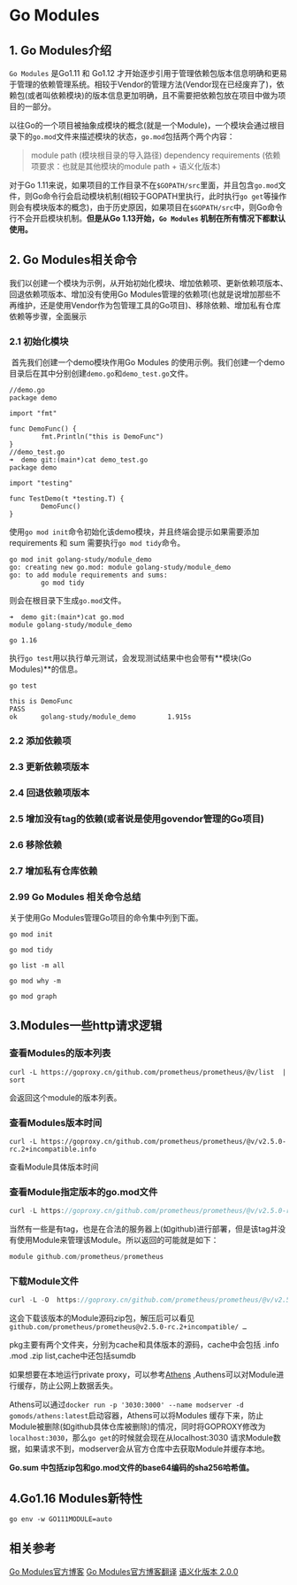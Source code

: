 # Go Modules

## 1. Go Modules介绍
`Go Modules` 是Go1.11 和 Go1.12 才开始逐步引用于管理依赖包版本信息明确和更易于管理的依赖管理系统。相较于Vendor的管理方法(Vendor现在已经废弃了)，依赖包(或者叫依赖模块)的版本信息更加明确，且不需要把依赖包放在项目中做为项目的一部分。

以往Go的一个项目被抽象成模块的概念(就是一个Module)，一个模块会通过根目录下的`go.mod`文件来描述模块的状态，`go.mod`包括两个两个内容：
> module path (模块根目录的导入路径)
> dependency requirements (依赖项要求：也就是其他模块的module path + 语义化版本)

对于Go 1.11来说，如果项目的工作目录不在`$GOPATH/src`里面，并且包含`go.mod`文件，则Go命令行会启动模块机制(相较于GOPATH里执行，此时执行`go get`等操作则会有模块版本的概念)，由于历史原因，如果项目在`$GOPATH/src`中，则Go命令行不会开启模块机制。**但是从Go 1.13开始，`Go Modules` 机制在所有情况下都默认使用。**

## 2. Go Modules相关命令

我们以创建一个模块为示例，从开始初始化模块、增加依赖项、更新依赖项版本、回退依赖项版本、增加没有使用Go Modules管理的依赖项(也就是说增加那些不再维护，还是使用Vendor作为包管理工具的Go项目)、移除依赖、增加私有仓库依赖等步骤，全面展示

### 2.1 初始化模块

​	首先我们创建一个demo模块作用Go Modules 的使用示例。我们创建一个demo目录后在其中分别创建`demo.go`和`demo_test.go`文件。

```
//demo.go
package demo

import "fmt"

func DemoFunc() {
        fmt.Println("this is DemoFunc")
}
//demo_test.go
➜  demo git:(main*)cat demo_test.go 
package demo

import "testing"

func TestDemo(t *testing.T) {
        DemoFunc()
}
```

使用`go mod init`命令初始化该demo模块，并且终端会提示如果需要添加requirements 和 sum 需要执行`go mod tidy`命令。

```
go mod init golang-study/module_demo
go: creating new go.mod: module golang-study/module_demo
go: to add module requirements and sums:
        go mod tidy
```

则会在根目录下生成`go.mod`文件。

```
➜  demo git:(main*)cat go.mod      
module golang-study/module_demo

go 1.16
```

执行`go test`用以执行单元测试，会发现测试结果中也会带有**模块(Go Modules)**的信息。

```
go test    

this is DemoFunc
PASS
ok      golang-study/module_demo        1.915s
```



### 2.2 添加依赖项



### 2.3 更新依赖项版本



### 2.4 回退依赖项版本



### 2.5 增加没有tag的依赖(或者说是使用govendor管理的Go项目)



### 2.6 移除依赖



### 2.7 增加私有仓库依赖





### 2.99 Go Modules 相关命令总结

关于使用Go Modules管理Go项目的命令集中列到下面。

```shell
go mod init

go mod tidy

go list -m all

go mod why -m

go mod graph
```

### 

## 3.Modules一些http请求逻辑

### 查看Modules的版本列表

```
curl -L https://goproxy.cn/github.com/prometheus/prometheus/@v/list  | sort
```
会返回这个module的版本列表。


### 查看Modules版本时间
```
curl -L https://goproxy.cn/github.com/prometheus/prometheus/@v/v2.5.0-rc.2+incompatible.info
```
查看Module具体版本时间

### 查看Module指定版本的go.mod文件
```go
curl -L https://goproxy.cn/github.com/prometheus/prometheus/@v/v2.5.0-rc.2+incompatible.mod
```
当然有一些是有tag，也是在合法的服务器上(如github)进行部署，但是该tag并没有使用Module来管理该Module。所以返回的可能就是如下： 
```go
module github.com/prometheus/prometheus
```

### 下载Module文件
```go
curl -L -O  https://goproxy.cn/github.com/prometheus/prometheus/@v/v2.5.0-rc.2+incompatible.zip
```
这会下载该版本的Module源码zip包，解压后可以看见 `github.com/prometheus/prometheus@v2.5.0-rc.2+incompatible/ …`


pkg主要有两个文件夹，分别为cache和具体版本的源码，cache中会包括 .info .mod .zip list,cache中还包括sumdb

如果想要在本地运行private proxy，可以参考[Athens](https://docs.gomods.io/zh/intro/) ,Authens可以对Module进行缓存，防止公网上数据丢失。

Athens可以通过`docker run -p '3030:3000' --name modserver -d  gomods/athens:latest`启动容器，Athens可以将Modules
缓存下来，防止Module被删除(如github具体仓库被删除)的情况，同时将GOPROXY修改为`localhost:3030`，那么`go get`的时候就会现在从localhost:3030
请求Module数据，如果请求不到，modserver会从官方仓库中去获取Module并缓存本地。


**Go.sum 中包括zip包和go.mod文件的base64编码的sha256哈希值。**




## 4.Go1.16 Modules新特性

```
go env -w GO111MODULE=auto
```


## 相关参考

[Go Modules官方博客](https://blog.golang.org/using-go-modules)
[Go Modules官方博客翻译](https://studygolang.com/articles/19334)
[语义化版本 2.0.0](https://semver.org/lang/zh-CN/)

